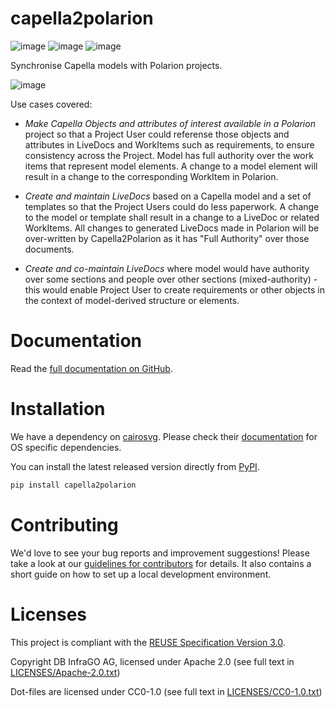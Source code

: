 <!--
 ~ Copyright DB InfraGO AG and contributors
 ~ SPDX-License-Identifier: Apache-2.0
 -->

# capella2polarion

<!-- prettier-ignore -->
![image](https://github.com/DSD-DBS/capella-polarion/actions/workflows/build-test-publish.yml/badge.svg)
![image](https://github.com/DSD-DBS/capella-polarion/actions/workflows/lint.yml/badge.svg)
![image](https://github.com/DSD-DBS/capella-polarion/actions/workflows/docs.yml/badge.svg)

Synchronise Capella models with Polarion projects.

![image](./docs/source/_static/c2p-uc1.gif)

Use cases covered:

- _Make Capella Objects and attributes of interest available in a Polarion_ project so that a Project User could referense those objects and attributes in LiveDocs and WorkItems such as requirements, to ensure consistency across the Project. Model has full authority over the work items that represent model elements. A change to a model element will result in a change to the corresponding WorkItem in Polarion.

- _Create and maintain LiveDocs_ based on a Capella model and a set of templates so that the Project Users could do less paperwork. A change to the model or template shall result in a change to a LiveDoc or related WorkItems. All changes to generated LiveDocs made in Polarion will be over-written by Capella2Polarion as it has "Full Authority" over those documents.

- _Create and co-maintain LiveDocs_ where model would have authority over some sections and people over other sections (mixed-authority) - this would enable Project User to create requirements or other objects in the context of model-derived structure or elements.

# Documentation

Read the [full documentation on GitHub](https://dsd-dbs.github.io/capella-polarion).

# Installation

We have a dependency on [cairosvg](https://cairosvg.org/). Please check their
[documentation](https://cairosvg.org/documentation/) for OS specific dependencies.

You can install the latest released version directly from [PyPI](https://pypi.org/project/capella2polarion/).

```sh
pip install capella2polarion
```

# Contributing

We'd love to see your bug reports and improvement suggestions! Please take a
look at our [guidelines for contributors](CONTRIBUTING.md) for details. It also
contains a short guide on how to set up a local development environment.

# Licenses

This project is compliant with the
[REUSE Specification Version 3.0](https://git.fsfe.org/reuse/docs/src/commit/d173a27231a36e1a2a3af07421f5e557ae0fec46/spec.md).

Copyright DB InfraGO AG, licensed under Apache 2.0 (see full text in
[LICENSES/Apache-2.0.txt](LICENSES/Apache-2.0.txt))

Dot-files are licensed under CC0-1.0 (see full text in
[LICENSES/CC0-1.0.txt](LICENSES/CC0-1.0.txt))
